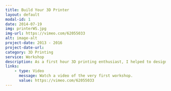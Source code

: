 ```yaml
---
title: Build Your 3D Printer
layout: default
modal-id: 1
date: 2014-07-19
img: printerWS.jpg
img-url: https://vimeo.com/62055033
alt: image-alt
project-date: 2013 - 2016
project-date-url:
category: 3D Printing
service: Workshop
description: As a first hour 3D printing enthusiast, I helped to design and develop the i3 Berlin and gave 100+ Workshops where participants build a 3D printer from our building kit.
links:
    - type: Video
      message: Watch a video of the very first workshop.
      value: https://vimeo.com/62055033
---
```

